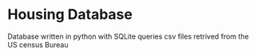 # Housing Database
Database written in python with SQLite queries 
csv files retrived from the US census Bureau 
